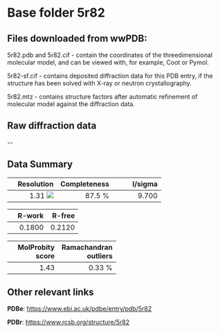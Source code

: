 # Base folder 5r82

## Files downloaded from wwPDB:

5r82.pdb and 5r82.cif - contain the coordinates of the threedimensional molecular model, and can be viewed with, for example, Coot or Pymol.

5r82-sf.cif - contains deposited diffraction data for this PDB entry, if the structure has been solved with X-ray or neutron crystallography.

5r82.mtz - contains structure factors after automatic refinement of molecular model against the diffraction data.

## Raw diffraction data

--<br> 

## Data Summary
|   | Resolution | Completeness| I/sigma |
|---|-------------:|----------------:|--------------:|
|   |1.31 ![](https://github.com/thorn-lab/coronavirus_structural_task_force/blob/master/outreach/ang.svg)|87.5  %|<img width=50/>9.700|

|   | **R-work**| **R-free**   
|---|-------------:|----------------:|           
||0.1800|0.2120|

|   |**MolProbity<br>score**| **Ramachandran<br>outliers** 
|---|-------------:|----------------:|
||1.43|0.33 %|

## Other relevant links 
**PDBe**:  https://www.ebi.ac.uk/pdbe/entry/pdb/5r82
 
**PDBr**: https://www.rcsb.org/structure/5r82 

